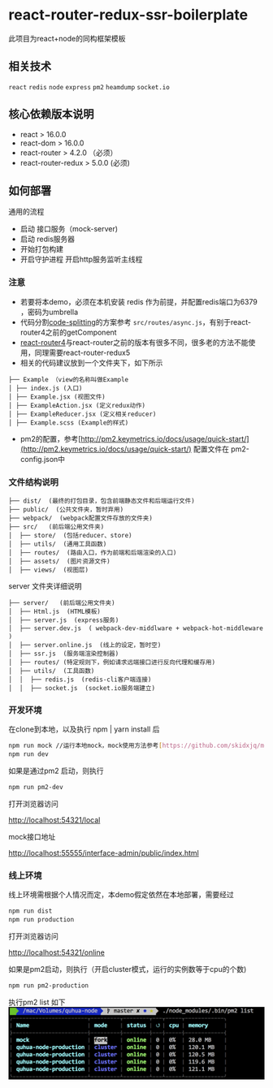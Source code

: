 # react-router-redux-ssr-boilerplate
此项目为react+node的同构框架模板

## 相关技术
```react``` ```redis``` ```node``` ```express``` ```pm2``` ```heamdump``` ```socket.io```

## 核心依赖版本说明
- react > 16.0.0
- react-dom > 16.0.0
- react-router > 4.2.0 （必须）
- react-router-redux > 5.0.0 (必须)


## 如何部署
通用的流程
- 启动 接口服务（mock-server)
- 启动 redis服务器
- 开始打包构建
- 开启守护进程 开启http服务监听主线程

### 注意
- 若要将本demo，必须在本机安装 redis 作为前提，并配置redis端口为6379 ，密码为umbrella
- 代码分割[code-splitting](https://webpack.js.org/guides/code-splitting/)的方案参考 ```src/routes/async.js```，有别于react-router4之前的getComponent
- [react-router4](https://reacttraining.com/react-router/web/guides/philosophy)与react-router之前的版本有很多不同，很多老的方法不能使用，同理需要react-router-redux5
- 相关的代码建议放到一个文件夹下，如下所示
```
├── Example （view的名称叫做Example
│ ├── index.js (入口)
│ ├── Example.jsx (视图文件)
│ ├── ExampleAction.jsx (定义redux动作)
│ ├── ExampleReducer.jsx (定义相关reducer)
│ ├── Example.scss (Example的样式)
```
- pm2的配置，参考[http://pm2.keymetrics.io/docs/usage/quick-start/](http://pm2.keymetrics.io/docs/usage/quick-start/)
配置文件在 pm2-config.json中

### 文件结构说明
```
├── dist/  (最终的打包目录，包含前端静态文件和后端运行文件)
├── public/  (公共文件夹，暂时弃用)
├── webpack/  (webpack配置文件存放的文件夹)
├── src/   (前后端公用文件夹)
│  ├── store/  (包括reducer、store)
│  ├── utils/  (通用工具函数)
│  ├── routes/  (路由入口，作为前端和后端渲染的入口)
│  ├── assets/  (图片资源文件)
│  ├── views/  (视图层)
```
server 文件夹详细说明
```
├── server/   (前后端公用文件夹)
│  ├── Html.js  (HTML模板)
│  ├── server.js  (express服务)
│  ├── server.dev.js  ( webpack-dev-middlware + webpack-hot-middleware )
│  ├── server.online.js  (线上的设定，暂时空)
│  ├── ssr.js  (服务端渲染控制器)
│  ├── routes/ (特定规则下，例如请求远端接口进行反向代理和缓存用)
│  ├── utils/  (工具函数)
│  │  ├── redis.js  (redis-cli客户端连接)
│  │  ├── socket.js  (socket.io服务端建立)
```

### 开发环境
在clone到本地，以及执行 npm | yarn install 后
```bash
npm run mock //运行本地mock，mock使用方法参考[https://github.com/skidxjq/mock-server](https://github.com/skidxjq/mock-server)
npm run dev
```

如果是通过pm2 启动，则执行
```bash
npm run pm2-dev
```
打开浏览器访问

[http://localhost:54321/local](http://localhost:54321/local)

mock接口地址

[http://localhost:55555/interface-admin/public/index.html](http://localhost:55555/interface-admin/public/index.html)
### 线上环境
线上环境需根据个人情况而定，本demo假定依然在本地部署，需要经过
```bash
npm run dist
npm run production
```
打开浏览器访问

[http://localhost:54321/online](http://localhost:54321/online)

如果是pm2启动，则执行（开启cluster模式，运行的实例数等于cpu的个数)
```bash
npm run pm2-production
```
执行pm2 list 如下
![pm2-list](screenshots/pm2-list.png)





